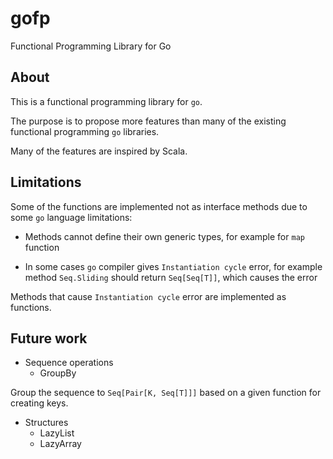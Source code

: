 # gofp

Functional Programming Library for Go

## About

This is a functional programming library for `go`.

The purpose is to propose more features than many of the existing functional programming `go` libraries.

Many of the features are inspired by Scala.

## Limitations

Some of the functions are implemented not as interface methods due to some `go` language limitations:

- Methods cannot define their own generic types, for example for `map` function

- In some cases `go` compiler gives `Instantiation cycle` error, for example method `Seq.Sliding` should return `Seq[Seq[T]]`, which causes the error

Methods that cause `Instantiation cycle` error are implemented as functions.

## Future work

- Sequence operations
    - GroupBy

Group the sequence to `Seq[Pair[K, Seq[T]]]` based on a given function for creating keys.

- Structures
    - LazyList
    - LazyArray
